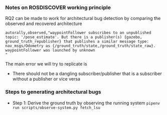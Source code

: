 ### Notes on ROSDISCOVER working principle
RQ2 can be made to work for architectural bug detection by comparing the observed and recovered architecture
```
autorally,observed,"waypointFollower subscribes to an unpublished topic: '/pose_estimate'. But there is a publisher(s) {gazebo, ground_truth_republisher} that publishes a similar message type: nav_msgs/Odometry as {/ground_truth/state,/ground_truth/state_raw}. waypointFollower was launched by unknown
"
```

The main error we will try to replicate is 
* There should not be a dangling subscriber/publisher that is a subscriber without a publisher or vice versa

### Steps to generating architectural bugs

- Step 1: Derive the ground truth by observing the running system
```pipenv run scripts/observe-system.py fetch_lsu```